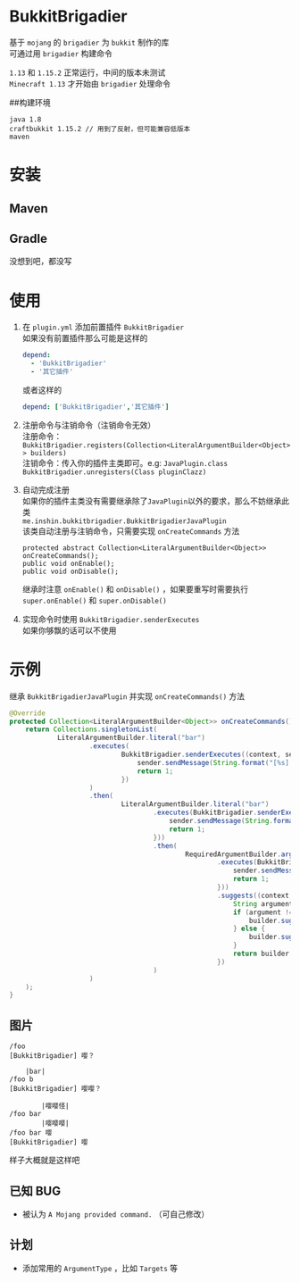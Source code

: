# BukkitBrigadier
基于 ```mojang``` 的 ```brigadier``` 为 ```bukkit``` 制作的库  
可通过用 ```brigadier``` 构建命令  

 ```1.13``` 和 ```1.15.2``` 正常运行，中间的版本未测试  
```Minecraft 1.13``` 才开始由 ```brigadier``` 处理命令


##构建环境
```
java 1.8
craftbukkit 1.15.2 // 用到了反射，但可能兼容低版本
maven
```

# 安装
## Maven
## Gradle
没想到吧，都没写

# 使用
1. 在 ```plugin.yml``` 添加前置插件 ```BukkitBrigadier```  
如果没有前置插件那么可能是这样的  
   ```yaml
   depend:
     - 'BukkitBrigadier'
     - '其它插件'
   ```
   或者这样的
   ```yaml
   depend: ['BukkitBrigadier','其它插件']
   ```

2. 注册命令与注销命令（注销命令无效）  
注册命令：  
```BukkitBrigadier.registers(Collection<LiteralArgumentBuilder<Object>> builders)```  
注销命令：传入你的插件主类即可。e.g: ```JavaPlugin.class```  
```BukkitBrigadier.unregisters(Class pluginClazz)```  

3. 自动完成注册  
如果你的插件主类没有需要继承除了```JavaPlugin```以外的要求，那么不妨继承此类  
```me.inshin.bukkitbrigadier.BukkitBrigadierJavaPlugin```  
该类自动注册与注销命令，只需要实现 ```onCreateCommands``` 方法  
   ```
   protected abstract Collection<LiteralArgumentBuilder<Object>> onCreateCommands();
   public void onEnable();
   public void onDisable();
   ```
   继承时注意 ```onEnable()``` 和 ```onDisable()```  ，如果要重写时需要执行 ```super.onEnable()``` 和 ```super.onDisable()```  
4. 实现命令时使用 ```BukkitBrigadier.senderExecutes```  
如果你够飘的话可以不使用

# 示例
继承 ```BukkitBrigadierJavaPlugin``` 并实现 ```onCreateCommands()``` 方法    
```java
@Override
protected Collection<LiteralArgumentBuilder<Object>> onCreateCommands() {
    return Collections.singletonList(
            LiteralArgumentBuilder.literal("bar")
                    .executes(
                            BukkitBrigadier.senderExecutes((context, sender) -> {
                                sender.sendMessage(String.format("[%s] 嘤？？", getName()));
                                return 1;
                            })
                    )
                    .then(
                            LiteralArgumentBuilder.literal("bar")
                                    .executes(BukkitBrigadier.senderExecutes((context, sender) -> {
                                        sender.sendMessage(String.format("[%s] 嘤嘤？", getName()));
                                        return 1;
                                    }))
                                    .then(
                                            RequiredArgumentBuilder.argument("嘤嘤？", StringArgumentType.greedyString())
                                                    .executes(BukkitBrigadier.senderExecutes((context, sender) -> {
                                                        sender.sendMessage(String.format("[%s] %s", getName(), StringArgumentType.getString(context, "嘤嘤？")));
                                                        return 1;
                                                    }))
                                                    .suggests((context, builder) -> {
                                                        String argument = BukkitBrigadier.getContextArgument(context, "嘤嘤？", null, String.class);
                                                        if (argument != null) {
                                                            builder.suggest("嘤嘤嘤");
                                                        } else {
                                                            builder.suggest("嘤嘤怪");
                                                        }
                                                        return builder.buildFuture();
                                                    })
                                    )
                    )
    );
}
```  
## 图片
```
/foo
[BukkitBrigadier] 嘤？

    |bar|
/foo b
[BukkitBrigadier] 嘤嘤？

        |嘤嘤怪|
/foo bar 
        |嘤嘤嘤|
/foo bar 嘤
[BukkitBrigadier] 嘤

``` 
样子大概就是这样吧
 
## 已知 BUG
- 被认为 ```A Mojang provided command.``` （可自己修改）  

## 计划
- 添加常用的 ```ArgumentType``` ，比如 ```Targets```  等  
